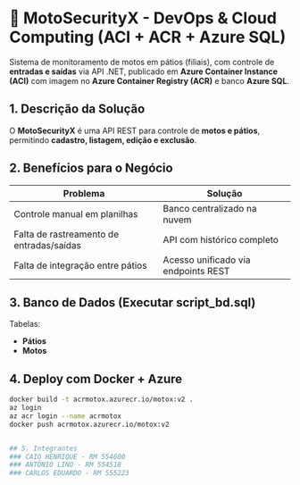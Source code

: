 # 🚀 MotoSecurityX - DevOps & Cloud Computing (ACI + ACR + Azure SQL)

Sistema de monitoramento de motos em pátios (filiais), com controle de **entradas e saídas** via API .NET, publicado em **Azure Container Instance (ACI)** com imagem no **Azure Container Registry (ACR)** e banco **Azure SQL**.


##  1. Descrição da Solução

O **MotoSecurityX** é uma API REST para controle de **motos e pátios**, permitindo **cadastro, listagem, edição e exclusão**.

##  2. Benefícios para o Negócio

| Problema | Solução |
|----------|---------|
| Controle manual em planilhas | Banco centralizado na nuvem |
| Falta de rastreamento de entradas/saídas | API com histórico completo |
| Falta de integração entre pátios | Acesso unificado via endpoints REST |


##  3. Banco de Dados (Executar script_bd.sql)

Tabelas:

- **Pátios**
- **Motos**


##  4. Deploy com Docker + Azure

```bash
docker build -t acrmotox.azurecr.io/motox:v2 .
az login
az acr login --name acrmotox
docker push acrmotox.azurecr.io/motox:v2


## 5. Integrantes
### CAIO HENRIQUE - RM 554600
### ANTÔNIO LINO - RM 554518
### CARLOS EDUARDO - RM 555223

